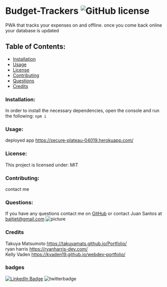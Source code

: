 # Budget-Trackers  ![GitHub license](https://img.shields.io/github/license/Naereen/StrapDown.js.svg)
  PWA that tracks your expenses on and offline. once you come back online your database is updated
  ## Table of Contents:
  * [Installation](#installation)
  * [Usage](#usage)
  * [License](#license)
  * [Contributing](#contributing)
  * [Questions](#questions)
  * [Credits](#credits)
  ### Installation:
  In order to install the necessary dependencies, open the console and run the following:
  ```npm i```
  ### Usage:
  deployed app
   https://secure-plateau-04019.herokuapp.com/
  
  ### License:
  This project is licensed under:
  MIT
  ### Contributing:
  contact me
  ### Questions:
  If you have any questions contact me on [GitHub](https://github.com/thereal-baitjet) or contact 
  Juan Santos at baitjet@gmail.com
  ![picture](https://github.com/thereal-baitjet.png?size=80)
   ### Credits 
   Takuya Matsumoto https://takuyamats.github.io/Portfolio/  
   ryan harris https://ryanharris-dev.com/  
   Kelly Vaden https://kvaden19.github.io/webdev-portfolio/
   ### badges
  [![LinkedIn Badge](https://img.shields.io/badge/LinkedIn-Profile-informational?style=flat&logo=linkedin&logoColor=red&color=0D76A8)](https://www.linkedin.com/in/juan-santos-8380b0186/)
![twitterbadge](https://img.shields.io/twitter/url?logoColor=red&style=social&url=https%3A%2F%2Ftwitter.com%2FBaitjet4)
   